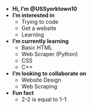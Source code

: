 -  **Hi, I’m @USSyorktown10**
-  **I’m interested in**
    - Trying to code
    - Get a website
    - Learning
-  **I’m currently learning**
    - Basic HTML
    - Web Scraper (Python)
    - CSS
    - C++
- **I’m looking to collaborate on**
    - Website Design
    - Web Scraping
- **Fun fact**
    - 2-2 is equal to 1-1

<!---
USSyorktown10/USSyorktown10 is a ✨ special ✨ repository because its `README.md` (this file) appears on your GitHub profile.
You can click the Preview link to take a look at your changes.
--->
